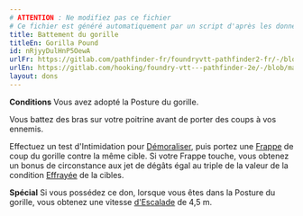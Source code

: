 ```yaml
---
# ATTENTION : Ne modifiez pas ce fichier
# Ce fichier est généré automatiquement par un script d'après les données du module Foundry VTT officiel et de sa traduction
title: Battement du gorille
titleEn: Gorilla Pound
id: nRjyyDulHnP5OewA
urlFr: https://gitlab.com/pathfinder-fr/foundryvtt-pathfinder2-fr/-/blob/master/data/feats/nRjyyDulHnP5OewA.htm
urlEn: https://gitlab.com/hooking/foundry-vtt---pathfinder-2e/-/blob/master/packs/data/feats.db/gorilla-pound.json
layout: dons
---
```

**Conditions** Vous avez adopté la Posture du gorille.

Vous battez des bras sur votre poitrine avant de porter des coups à vos ennemis.

Effectuez un test d'Intimidation pour [Démoraliser](../actions/démoraliser.html), puis portez une [Frappe](../actions/frapper.html) de coup du gorille contre la même cible. Si votre Frappe touche, vous obtenez un bonus de circonstance aux jet de dégâts égal au triple de la valeur de la condition [Effrayée](../conditions/effrayé.html) de la cibles.

**Spécial** Si vous possédez ce don, lorsque vous êtes dans la Posture du gorille, vous obtenez une vitesse [d'Escalade](../actions/escalader.html) de 4,5 m.
